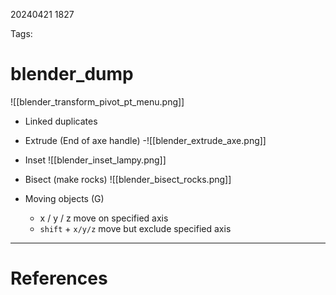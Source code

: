 20240421 1827

Tags: 

# blender_dump

![[blender_transform_pivot_pt_menu.png]]
- Linked duplicates
- Extrude (End of axe handle)
-![[blender_extrude_axe.png]]
- Inset
![[blender_inset_lampy.png]]
- Bisect (make rocks)
![[blender_bisect_rocks.png]]

- Moving objects (G)
	- x / y / z move on specified axis
	- `shift` + `x/y/z` move but exclude specified axis

--- 
# References
